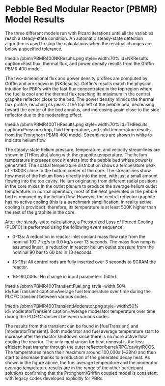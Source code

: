 # Pebble Bed Modular Reactor (PBMR) Model Results

The three different models run with Picard iterations until all the variables reach a steady-state condition. An automatic steady-state detection algorithm is used to stop the calculations when the residual changes are below a specified tolerance.

!media /pbmr/PBMR400NKResults.png
    style=width:70%
    id=NKResults
    caption=Fast flux, thermal flux, and power density results from the Griffin PBMR 400 model.

The two-dimensional flux and power density profiles are computed by Griffin and are shown in [NKResults]. Griffin's results match the physical intuition for PBR's with the fast flux concentrated in the top region where the fuel is cool and the thermal flux reaching its maximum in the central graphite reflector close to the bed. The power density mimics the thermal flux profile, reaching its peak at the top left of the pebble bed, decreasing toward the center of the bed annulus, and increasing again close to the side reflector due to the moderating effect.

!media /pbmr/PBMR400THResults.png
    style=width:70%
    id=THResults
    caption=Pressure drop, fluid temperature, and solid temperature results from the Pronghorn PBMR 400 model. Streamlines are shown in white to indicate helium flow.

The steady-state helium pressure, temperature, and velocity streamlines are shown in [THResults] along with the graphite temperature. The helium temperature increases once it enters into the pebble bed where power is generated. The spatial temperature distribution shows a temperature peak of ~1300K close to the bottom center of the core. The streamlines show how most of the helium flows directly into the bed, with just a small amount flowing into the top cavity. Helium originating from different radial positions in the core mixes in the outlet plenum to produce the average helium outlet temperature. In normal operation, most of the heat generated in the pebble bed is removed by the helium flow. However, the central reflector graphite has no active cooling (this is a benchmark simplification, in reality active cooling is provided): therefore, its temperature is at least 500K higher than the rest of the graphite in the core.

After the steady-state calculations, a Pressurized Loss of Forced Cooling (PLOFC) is performed using the following event sequence:

* 0-13s: A reduction in reactor inlet coolant mass flow rate from the nominal 192.7 kg/s to 0.0 kg/s over 13 seconds. The mass flow ramp is assumed linear; a reduction in reactor helium outlet pressure from the nominal 90 bar to 60 bar in 13 seconds.

* 13-16s: All control rods are fully inserted over 3 seconds to SCRAM the reactor.

* 16-180,000s: No change in input parameters (50hr).

!media /pbmr/PBMR400TransientFuel.png
      style=width:50%
      id=fuelTransient
      caption=Average fuel temperature over time during the PLOFC transient between various codes.

!media /pbmr/PBMR400TransientModerator.png
      style=width:50%
      id=moderatorTransient
      caption=Average moderator temperature over time during the PLOFC transient between various codes.

The results from this transient can be found in [fuelTransient] and [moderatorTransient]. Both moderator and fuel average temperature start to increase after the reactor shutdown since there is no more active flow cooling the reactor. The only mechanism for heat removal is the less efficient heat transfer through the outer reflector/barrel/RPC/cavity/RCCS. The temperatures reach their maximum around 100,000s (~28hr) and then start to decrease thanks to a reduction of the generated decay heat. As shown in the figure above, the fuel average temperature and the moderator average temperature results are in the range of the other participant solutions confirming that the Pronghorn/Griffin coupled model is consistent with legacy codes developed explicitly for PBRs.
